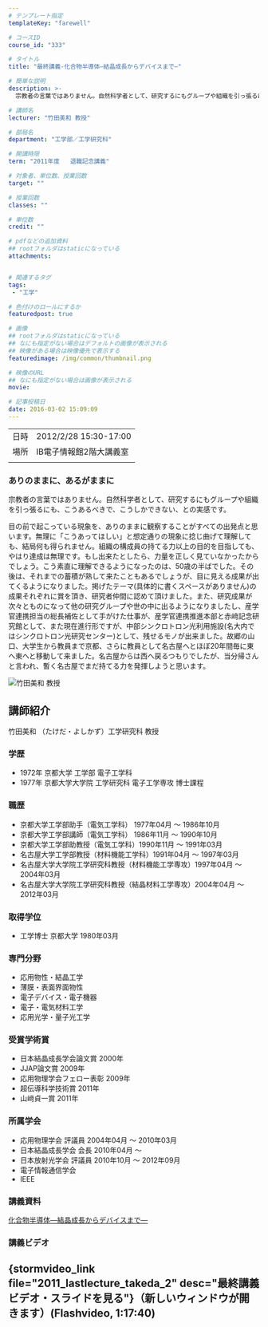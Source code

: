 ```yaml
---
# テンプレート指定
templateKey: "farewell"

# コースID
course_id: "333"

# タイトル
title: "最終講義-化合物半導体—結晶成長からデバイスまで—"

# 簡単な説明
description: >-
  宗教者の言葉ではありません。自然科学者として、研究するにもグループや組織を引っ張るにも、こうあるべきで、こうしかできない、との実感です。 目の前で起こっている現象を、ありのままに観察することがすべての出発点と思います。無理に「こうあってほしい」と想定通りの現象に捻じ曲げて理解しても、結局何も得られません。組織の構成員の持てる力以上の目的を目指しても、やはり達成は無理です。もし出来たとしたら ...

# 講師名
lecturer: "竹田美和 教授"

# 部局名
department: "工学部／工学研究科"

# 開講時限
term: "2011年度	退職記念講義"

# 対象者、単位数、授業回数
target: ""

# 授業回数
classes: ""

# 単位数
credit: ""

# pdfなどの追加資料
## rootフォルダはstaticになっている
attachments:


# 関連するタグ
tags:
 - "工学"

# 色付けのロールにするか
featuredpost: true

# 画像
## rootフォルダはstaticになっている
## なにも指定がない場合はデフォルトの画像が表示される
## 映像がある場合は映像優先で表示する
featuredimage: /img/common/thumbnail.png

# 映像のURL
## なにも指定がない場合は画像が表示される
movie: 

# 記事投稿日
date: 2016-03-02 15:09:09
---
```


|   |   |
|---|---|
| 日時 | 2012/2/28  15:30-17:00 |
| 場所 | IB電子情報館2階大講義室 |
|   |   |


### ありのままに、あるがままに

宗教者の言葉ではありません。自然科学者として、研究するにもグループや組織を引っ張るにも、こうあるべきで、こうしかできない、との実感です。

目の前で起こっている現象を、ありのままに観察することがすべての出発点と思います。無理に「こうあってほしい」と想定通りの現象に捻じ曲げて理解しても、結局何も得られません。組織の構成員の持てる力以上の目的を目指しても、やはり達成は無理です。もし出来たとしたら、力量を正しく見ていなかったからでしょう。こう素直に理解できるようになったのは、50歳の半ばでした。その後は、それまでの蓄積が熟して来たこともあるでしょうが、目に見える成果が出てくるようになりました。掲げたテーマ(具体的に書くスペースがありません)の成果それぞれに賞を頂き、研究者仲間に認めて頂けました。また、研究成果が次々とものになって他の研究グループや世の中に出るようになりましたし、産学官連携担当の総長補佐として手がけた仕事が、産学官連携推進本部と赤﨑記念研究館として、また現在進行形ですが、中部シンクロトロン光利用施設(名大内ではシンクロトロン光研究センター)として、残せるモノが出来ました。故郷の山口、大学生から教員まで京都、さらに教員として名古屋へとほぼ20年間毎に東へ東へと移動して来ました。名古屋からは西へ戻るつもりでしたが、当分帰さんと言われ、暫く名古屋でまだ持てる力を発揮しようと思います。



![竹田美和 教授](http://ocw.nagoya-u.jp/files/333/ss_takeda.png) 
## 講師紹介

竹田美和 （たけだ・よしかず）工学研究科 教授

### 学歴

* 1972年 京都大学 工学部 電子工学科
* 1977年 京都大学大学院 工学研究科 電子工学専攻 博士課程

### 職歴

* 京都大学工学部助手（電気工学科） 1977年04月 〜 1986年10月
* 京都大学工学部講師（電気工学科） 1986年11月 〜 1990年10月
* 京都大学工学部助教授（電気工学科）1990年11月 〜 1991年03月
* 名古屋大学工学部教授（材料機能工学科）1991年04月 〜 1997年03月
* 名古屋大学大学院工学研究科教授（材料機能工学専攻）1997年04月 〜 2004年03月
* 名古屋大学大学院工学研究科教授（結晶材料工学専攻）2004年04月 〜 2012年03月

### 取得学位

* 工学博士 京都大学 1980年03月

### 専門分野

* 応用物性・結晶工学
* 薄膜・表面界面物性
* 電子デバイス・電子機器
* 電子・電気材料工学
* 応用光学・量子光工学

### 受賞学術賞

* 日本結晶成長学会論文賞 2000年
* JJAP論文賞 2009年
* 応用物理学会フェロー表彰 2009年
* 超伝導科学技術賞 2011年
* 山&#xFA11;貞一賞 2011年

### 所属学会

* 応用物理学会 評議員 2004年04月 〜 2010年03月
* 日本結晶成長学会 会長 2010年04月 〜
* 日本放射光学会 評議員 2010年10月 〜 2012年09月
* 電子情報通信学会
* IEEE


### 講義資料

[化合物半導体—結晶成長からデバイスまで—](http://ocw.nagoya-u.jp/files/333/takeda_2011_kai.pdf) 


### 講義ビデオ

{stormvideo_link file="2011_lastlecture_takeda_2" desc="最終講義ビデオ・スライドを見る"}（新しいウィンドウが開きます）(Flashvideo, 1:17:40)
-----